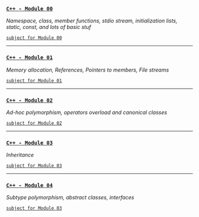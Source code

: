 
### [`C++ - Module 00`](https://github.com/hille2/piscines_Cpp/blob/master/module00) ##
*Namespace, class, member functions, stdio stream, initialization lists, static, const, and lots of basic stuf*

[`subject for Module 00`](https://github.com/hille2/piscines_Cpp/blob/master/module00/en.module00.pdf)

---
### [`C++ - Module 01`](https://github.com/hille2/piscines_Cpp/blob/master/module01) ##
*Memory allocation, References, Pointers to members, File streams*

[`subject for Module 01`](https://github.com/hille2/piscines_Cpp/blob/master/module01/en.module01.pdf)

---
### [`C++ - Module 02`](https://github.com/hille2/piscines_Cpp/blob/master/module02) ##
*Ad-hoc polymorphism, operators overload and canonical classes*

[`subject for Module 02`](https://github.com/hille2/piscines_Cpp/blob/master/module02/en.module02.pdf)

---
### [`C++ - Module 03`](https://github.com/hille2/piscines_Cpp/blob/master/module03) ##
*Inheritance*

[`subject for Module 03`](https://github.com/hille2/piscines_Cpp/blob/master/module03/en.module03.pdf)

---
### [`C++ - Module 04`](https://github.com/hille2/piscines_Cpp/blob/master/module04) ##

*Subtype polymorphism, abstract classes, interfaces*

[`subject for Module 03`](https://github.com/hille2/piscines_Cpp/blob/master/module04/en.module04.pdf)
